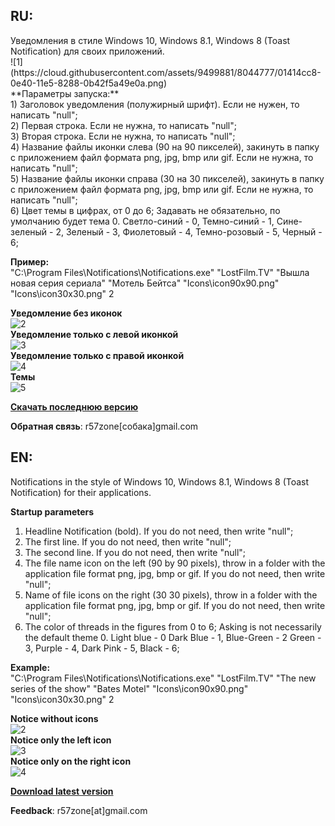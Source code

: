 <h2>RU:</h2>
Уведомления в стиле Windows 10, Windows 8.1, Windows 8 (Toast Notification) для своих приложений.<br>
![1](https://cloud.githubusercontent.com/assets/9499881/8044777/01414cc8-0e40-11e5-8288-0b42f5a49e0a.png)<br>
**Параметры запуска:**<br>
1) Заголовок уведомления (полужирный шрифт). Если не нужен, то написать "null";<br>
2) Первая строка. Если не нужна, то написать "null";<br>
3) Вторая строка. Если не нужна, то написать "null";<br>
4) Название файлы иконки слева (90 на 90 пикселей), закинуть в папку с приложением файл формата png, jpg, bmp или gif. Если не нужна, то написать "null";<br>
5) Название файлы иконки справа (30 на 30 пикселей), закинуть в папку с приложением файл формата png, jpg, bmp или gif. Если не нужна, то написать "null";<br>
6) Цвет темы в цифрах, от 0 до 6; Задавать не обязательно, по умолчанию будет тема 0. Светло-синий - 0, Темно-синий - 1, Сине-зеленый - 2, Зеленый - 3, Фиолетовый - 4, Темно-розовый - 5, Черный - 6; 

**Пример:**<br>
"C:\Program Files\Notifications\Notifications.exe" "LostFilm.TV" "Вышла новая серия сериала" "Мотель Бейтса" "Icons\icon90x90.png" "Icons\icon30x30.png" 2

**Уведомление без иконок**<br>
![2](https://cloud.githubusercontent.com/assets/9499881/8045036/ab2760c8-0e41-11e5-8cee-f70560396b72.png)<br>
**Уведомление только с левой иконкой**<br>
![3](https://cloud.githubusercontent.com/assets/9499881/8045046/c59390da-0e41-11e5-9b6b-348e84d29430.png)<br>
**Уведомление только с правой иконкой**<br>
![4](https://cloud.githubusercontent.com/assets/9499881/8044982/61133a7a-0e41-11e5-94be-b1d80a1f2c52.png)<br>
**Темы**<br>
![5](https://cloud.githubusercontent.com/assets/9499881/8045067/e21f3466-0e41-11e5-964a-eae0b4ac74e3.png)<br>

**[Скачать последнюю версию](https://github.com/r57zone/notifications/releases)**

**Обратная связь**: r57zone[собака]gmail.com 

<h2>EN:</h2>
Notifications in the style of Windows 10, Windows 8.1, Windows 8 (Toast Notification) for their applications.<br>

**Startup parameters**<br>
1) Headline Notification (bold). If you do not need, then write "null";<br>
2) The first line. If you do not need, then write "null";<br>
3) The second line. If you do not need, then write "null";<br>
4) The file name icon on the left (90 by 90 pixels), throw in a folder with the application file format png, jpg, bmp or gif. If you do not need, then write "null";<br>
5) Name of file icons on the right (30 30 pixels), throw in a folder with the application file format png, jpg, bmp or gif. If you do not need, then write "null";<br>
6) The color of threads in the figures from 0 to 6; Asking is not necessarily the default theme 0. Light blue - 0 Dark Blue - 1, Blue-Green - 2 Green - 3, Purple - 4, Dark Pink - 5, Black - 6; 

**Example:**<br>
"C:\Program Files\Notifications\Notifications.exe" "LostFilm.TV" "The new series of the show" "Bates Motel" "Icons\icon90x90.png" "Icons\icon30x30.png" 2

**Notice without icons**<br>
![2](https://cloud.githubusercontent.com/assets/9499881/8045036/ab2760c8-0e41-11e5-8cee-f70560396b72.png)<br>
**Notice only the left icon**<br>
![3](https://cloud.githubusercontent.com/assets/9499881/8045046/c59390da-0e41-11e5-9b6b-348e84d29430.png)<br>
**Notice only on the right icon**<br>
![4](https://cloud.githubusercontent.com/assets/9499881/8044982/61133a7a-0e41-11e5-94be-b1d80a1f2c52.png)<br>

**[Download latest version](https://github.com/r57zone/notifications/releases)**

**Feedback**: r57zone[at]gmail.com 

